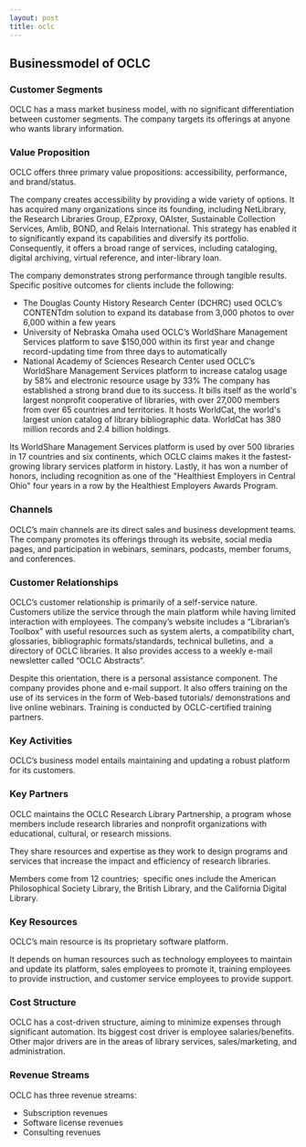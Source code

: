 ```yaml
---
layout: post
title: oclc
---
```


Businessmodel of OCLC
----------------------

### Customer Segments

OCLC has a mass market business model, with no significant differentiation between customer segments. The company targets its offerings at anyone who wants library information.

### Value Proposition

OCLC offers three primary value propositions: accessibility, performance, and brand/status.

The company creates accessibility by providing a wide variety of options. It has acquired many organizations since its founding, including NetLibrary, the Research Libraries Group, EZproxy, OAIster, Sustainable Collection Services, Amlib, BOND, and Relais International. This strategy has enabled it to significantly expand its capabilities and diversify its portfolio. Consequently, it offers a broad range of services, including cataloging, digital archiving, virtual reference, and inter-library loan.

The company demonstrates strong performance through tangible results. Specific positive outcomes for clients include the following:

 * The Douglas County History Research Center (DCHRC) used OCLC’s CONTENTdm solution to expand its database from 3,000 photos to over 6,000 within a few years
* University of Nebraska Omaha used OCLC’s WorldShare Management Services platform to save $150,000 within its first year and change record-updating time from three days to automatically
* National Academy of Sciences Research Center used OCLC’s WorldShare Management Services platform to increase catalog usage by 58% and electronic resource usage by 33%
 The company has established a strong brand due to its success. It bills itself as the world's largest nonprofit cooperative of libraries, with over 27,000 members from over 65 countries and territories. It hosts WorldCat, the world's largest union catalog of library bibliographic data. WorldCat has 380 million records and 2.4 billion holdings.

Its WorldShare Management Services platform is used by over 500 libraries in 17 countries and six continents, which OCLC claims makes it the fastest-growing library services platform in history. Lastly, it has won a number of honors, including recognition as one of the "Healthiest Employers in Central Ohio" four years in a row by the Healthiest Employers Awards Program.

### Channels

OCLC’s main channels are its direct sales and business development teams. The company promotes its offerings through its website, social media pages, and participation in webinars, seminars, podcasts, member forums, and conferences.

### Customer Relationships

OCLC’s customer relationship is primarily of a self-service nature. Customers utilize the service through the main platform while having limited interaction with employees. The company’s website includes a “Librarian’s Toolbox” with useful resources such as system alerts, a compatibility chart, glossaries, bibliographic formats/standards, technical bulletins, and  a directory of OCLC libraries. It also provides access to a weekly e-mail newsletter called “OCLC Abstracts“.

Despite this orientation, there is a personal assistance component. The company provides phone and e-mail support. It also offers training on the use of its services in the form of Web-based tutorials/ demonstrations and live online webinars. Training is conducted by OCLC-certified training partners.

### Key Activities

OCLC’s business model entails maintaining and updating a robust platform for its customers.

### Key Partners

OCLC maintains the OCLC Research Library Partnership, a program whose members include research libraries and nonprofit organizations with educational, cultural, or research missions.

They share resources and expertise as they work to design programs and services that increase the impact and efficiency of research libraries.

Members come from 12 countries;  specific ones include the American Philosophical Society Library, the British Library, and the California Digital Library.

### Key Resources

OCLC’s main resource is its proprietary software platform.

It depends on human resources such as technology employees to maintain and update its platform, sales employees to promote it, training employees to provide instruction, and customer service employees to provide support.

### Cost Structure

OCLC has a cost-driven structure, aiming to minimize expenses through significant automation. Its biggest cost driver is employee salaries/benefits. Other major drivers are in the areas of library services, sales/marketing, and administration.

### Revenue Streams

OCLC has three revenue streams:

 * Subscription revenues
* Software license revenues
* Consulting revenues
